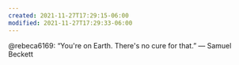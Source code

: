 ```yaml
---
created: 2021-11-27T17:29:15-06:00
modified: 2021-11-27T17:29:33-06:00
---
```


@rebeca6169: “You're on Earth. There's no cure for that.” 
― Samuel Beckett
